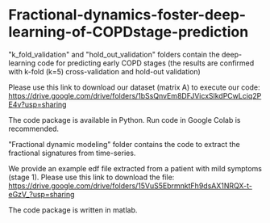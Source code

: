 # Fractional-dynamics-foster-deep-learning-of-COPDstage-prediction
"k_fold_validation" and "hold_out_validation" folders contain the deep-learning code for predicting early COPD stages (the results are confirmed with k-fold (k=5) cross-validation and hold-out validation)

Please use this link to download our dataset (matrix A) to execute our code: https://drive.google.com/drive/folders/1bSsQnvEm8DFJVicxSlkdPCwLciq2PE4v?usp=sharing

The code package is available in Python. Run code in Google Colab is recommended.

"Fractional dynamic modeling" folder contains the code to extract the fractional signatures from time-series. 

We provide an example edf file extracted from a patient with mild symptoms (stage 1). Please use this link to download the file: https://drive.google.com/drive/folders/15VuS5EbrmnktFh9dsAX1NRQX-t-eGzV_?usp=sharing

The code package is written in matlab. 

